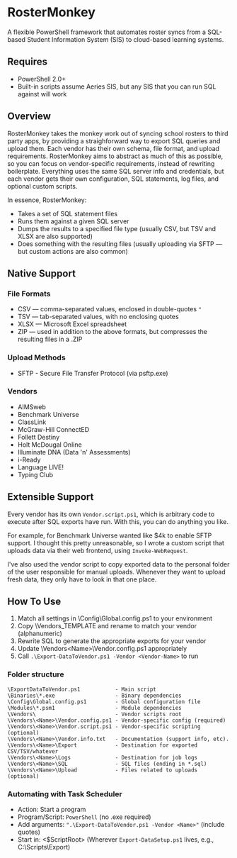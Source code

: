 # RosterMonkey

A flexible PowerShell framework that automates roster syncs from a SQL-based Student Information System (SIS) to cloud-based learning systems.

## Requires

* PowerShell 2.0+
* Built-in scripts assume Aeries SIS, but any SIS that you can run SQL against will work

## Overview

RosterMonkey takes the monkey work out of syncing school rosters to third party apps, by providing a straighforward way to export SQL queries and upload them. Each vendor has their own schema, file format, and upload requirements. RosterMonkey aims to abstract as much of this as possible, so you can focus on vendor-specific requirements, instead of rewriting boilerplate. Everything uses the same SQL server info and credentials, but each vendor gets their own configuration, SQL statements, log files, and optional custom scripts. 

In essence, RosterMonkey:

* Takes a set of SQL statement files
* Runs them against a given SQL server
* Dumps the results to a specified file type (usually CSV, but TSV and XLSX are also supported)
* Does something with the resulting files (usually uploading via SFTP — but custom actions are also common)

## Native Support

### File Formats

* CSV — comma-separated values, enclosed in double-quotes `"`
* TSV — tab-separated values, with no enclosing quotes
* XLSX — Microsoft Excel spreadsheet
* ZIP — used in addition to the above formats, but compresses the resulting files in a .ZIP

### Upload Methods

* SFTP - Secure File Transfer Protocol (via psftp.exe)

### Vendors

* AIMSweb
* Benchmark Universe
* ClassLink
* McGraw-Hill ConnectED
* Follett Destiny
* Holt McDougal Online
* Illuminate DNA (Data 'n' Assessments)
* i-Ready
* Language LIVE!
* Typing Club

## Extensible Support

Every vendor has its own `Vendor.script.ps1`, which is arbitrary code to execute after SQL exports have run. With this, you can do anything you like.

For example, for Benchmark Universe wanted like $4k to enable SFTP support. I thought this pretty unreasonable, so I wrote a custom script that uploads data via their web frontend, using `Invoke-WebRequest`.

I've also used the vendor script to copy exported data to the personal folder of the user responsible for manual uploads. Whenever they want to upload fresh data, they only have to look in that one place.

## How To Use

1. Match all settings in \Config\Global.config.ps1 to your environment
1. Copy \Vendors\_TEMPLATE and rename to match your vendor (alphanumeric)
1. Rewrite SQL to generate the appropriate exports for your vendor
1. Update \Vendors\<Name>\Vendor.config.ps1 appropriately
1. Call `.\Export-DataToVendor.ps1 -Vendor <Vendor-Name>` to run

### Folder structure

```
\ExportDataToVendor.ps1           - Main script
\Binaries\*.exe                   - Binary dependencies
\Config\Global.config.ps1         - Global configuration file
\Modules\*.psm1                   - Module dependencies
\Vendors\                         - Vendor scripts root
\Vendors\<Name>\Vendor.config.ps1 - Vendor-specific config (required)
\Vendors\<Name>\Vendor.script.ps1 - Vendor-specific scripting (optional)
\Vendors\<Name>\Vendor.info.txt   - Documentation (support info, etc).
\Vendors\<Name>\Export            - Destination for exported CSV/TSV/whatever
\Vendors\<Name>\Logs              - Destination for job logs
\Vendors\<Name>\SQL               - SQL files (ending in *.sql)
\Vendors\<Name>\Upload            - Files related to uploads (optional)
```

### Automating with Task Scheduler
- Action: Start a program
- Program/Script: `PowerShell` (no .exe required)
- Add arguments: `".\Export-DataToVendor.ps1 -Vendor <Name>"` (include quotes)
- Start in: <$ScriptRoot>
	(Wherever `Export-DataSetup.ps1` lives, e.g., C:\Scripts\Export)